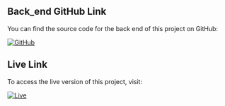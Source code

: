 ## Back_end GitHub Link

You can find the source code for the back end of this project on GitHub:

[![GitHub](https://img.shields.io/badge/GitHub-Source%20Code-brightgreen)](https://github.com/mr7aali/star-tech-back_end)

## Live Link

To access the live version of this project, visit:

[![Live](https://img.shields.io/badge/Live%20Link-Visit%20Website-blue)](https://star-tech.vercel.app/)
